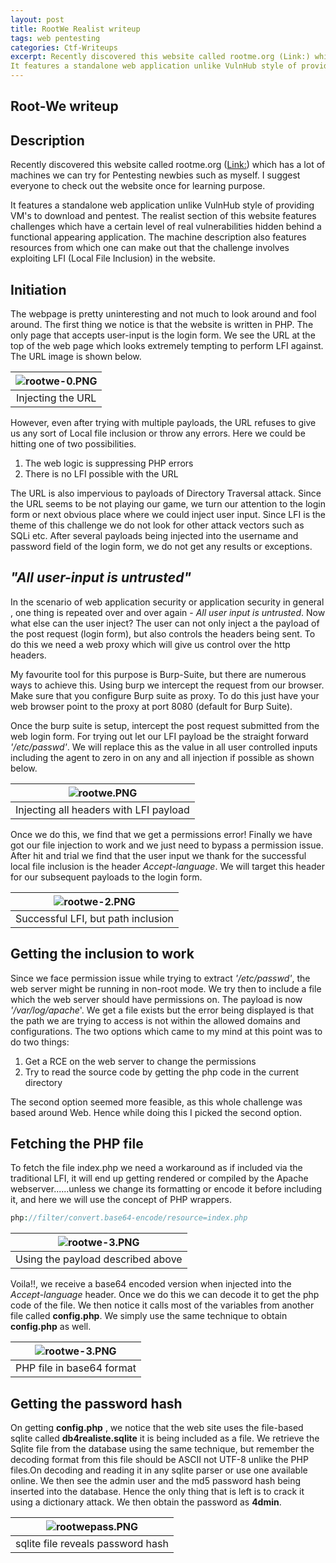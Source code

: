 ```yaml
---
layout: post
title: RootWe Realist writeup
tags: web pentesting
categories: Ctf-Writeups 
excerpt: Recently discovered this website called rootme.org (Link:) which has a lot of machines we can try for Pentesting newbies such as myself. I suggest everyone to check out the website once for learning purpose.
It features a standalone web application unlike VulnHub style of providing VM's to download and pentest. 
---
```


## Root-We writeup



## Description

Recently discovered this website called rootme.org (<a href="https://www.root-me.org/?page=news&lang=en">Link:</a>) which has a lot of machines we can try for Pentesting newbies such as myself. I suggest everyone to check out the website once for learning purpose.

It features a standalone web application unlike VulnHub style of providing VM's to download and pentest. The realist section of this website features challenges which have a certain level of real vulnerabilities hidden behind a functional appearing application. The machine description also features resources from which one can make out that the challenge involves exploiting LFI (Local File Inclusion) in the website.



## Initiation

The webpage is pretty uninteresting and not much to look around and fool around. The first thing we notice is that the website is written in PHP. The only page that accepts user-input is the login form. We see the URL at the top of the web page which looks extremely tempting to perform LFI against.
The URL image is shown below.



| ![rootwe-0.PNG]({{site.url}}/public/img/rootwe-1/rootwe-0.PNG) |
| :----------------------------------------------------------: |
|                      Injecting the URL                       |

However, even after trying with multiple payloads, the URL refuses to give us any sort of Local file inclusion or throw any  errors. Here we could be hitting one of two possibilities.

<ol><li>The web logic is suppressing PHP errors </li>
    <li>There is no LFI possible with the URL</li></ol>

The URL is also impervious to payloads of Directory Traversal attack. Since the URL seems to be not playing our game, we turn our attention to the login form or next obvious place where we could inject user input. Since LFI is the theme of this challenge we do not look for other attack vectors such as SQLi etc. After several payloads being injected into the username and password field of the login form, we do not get any results or exceptions.



##  *"All user-input is untrusted"*

In the scenario of web application security or application security in general , one thing is repeated over and over again - *All user input is untrusted*. Now what  else can the user inject? The user can not only inject a the payload of the post request (login form), but also controls the headers being sent. To do this we need a web proxy which will give us control over the http headers. 

My favourite tool for this purpose is Burp-Suite, but there are numerous ways to achieve this. Using burp we intercept the request from our browser. Make sure that you configure Burp suite as proxy. To do this just have your web browser point to the proxy at port 8080 (default for Burp Suite).

Once the burp suite is setup, intercept the post request submitted from the web login form. For trying out let our LFI payload be the straight forward *'/etc/passwd'*. We will replace this as the value in all user controlled inputs including the agent to zero in on any and all injection if possible as shown below.

| ![rootwe.PNG]({{site.url}}/public/img/rootwe-1/rootwe.PNG) |
| :--------------------------------------------------------: |
|           Injecting all headers with LFI payload           |



Once we do this, we find that we get a permissions error! Finally we have got our file injection to work and we just need to bypass a permission issue. After hit and trial we find that the user input we thank for the successful local file inclusion is the header *Accept-language*. We will target this header for our subsequent payloads to the login form.

| ![rootwe-2.PNG]({{site.url}}/public/img/rootwe-1/rootwe-2.PNG) |
| :----------------------------------------------------------: |
|              Successful LFI, but path inclusion              |

## Getting the inclusion to work

Since we face permission issue while trying to extract *'/etc/passwd'*, the web server might be running in non-root mode. We try then to include a file which the web server should have permissions on. The payload is now *'/var/log/apache*'. We get  a file exists but the error being displayed is that the path we are trying to access is not within the allowed domains and configurations. The two options which came to my mind at this point was to do two things:

1. Get a RCE on the web server to change the permissions
2. Try to read the source code by getting the php  code in the current directory

The second option seemed more feasible, as this whole challenge was based around Web.  Hence while doing this I picked the second option.



## Fetching the PHP file

To fetch the file index.php we need a workaround as if included via the traditional LFI, it will end up getting rendered or compiled by the Apache webserver......unless we change its formatting  or encode it before including it, and here we will use the concept of PHP wrappers.

```php
php://filter/convert.base64-encode/resource=index.php
```

| ![rootwe-3.PNG]({{site.url}}/public/img/rootwe-1/rootwe-3.PNG) |
| :----------------------------------------------------------: |
|              Using the payload described above               |

Voila!!, we receive a base64 encoded version when injected into the *Accept-language* header. Once we do this we can decode it to get the php code of the file. We then notice it calls most of the variables from another file called **config.php**. We simply use the same technique to obtain **config.php** as well. 

| ![rootwe-3.PNG]({{site.url}}/public/img/rootwe-1/rootwe-4.PNG) |
| :----------------------------------------------------------: |
|                  PHP file in base64 format                   |

## Getting the password hash

On getting **config.php** , we notice that the web site uses the file-based sqlite called **db4realiste.sqlite** it is being included as a file. We retrieve the Sqlite file from the database using the same technique, but remember the decoding format from this file should be ASCII not UTF-8 unlike the PHP files.On decoding and reading it in any sqlite parser or use one available online. We then see the admin user and the md5 password hash being inserted into the database. Hence the only thing that is left is to crack it using a dictionary attack. We then obtain the password as **4dmin**.



| ![rootwepass.PNG]({{site.url}}/public/img/rootwe-1/rootwepass.PNG) |
| :----------------------------------------------------------: |
|              sqlite file reveals password hash               |



